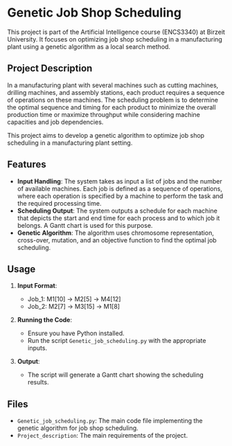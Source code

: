 # Genetic Job Shop Scheduling

This project is part of the Artificial Intelligence course (ENCS3340) at Birzeit University. It focuses on optimizing job shop scheduling in a manufacturing plant using a genetic algorithm as a local search method.

## Project Description

In a manufacturing plant with several machines such as cutting machines, drilling machines, and assembly stations, each product requires a sequence of operations on these machines. The scheduling problem is to determine the optimal sequence and timing for each product to minimize the overall production time or maximize throughput while considering machine capacities and job dependencies.

This project aims to develop a genetic algorithm to optimize job shop scheduling in a manufacturing plant setting.

## Features

- **Input Handling**: The system takes as input a list of jobs and the number of available machines. Each job is defined as a sequence of operations, where each operation is specified by a machine to perform the task and the required processing time.
- **Scheduling Output**: The system outputs a schedule for each machine that depicts the start and end time for each process and to which job it belongs. A Gantt chart is used for this purpose.
- **Genetic Algorithm**: The algorithm uses chromosome representation, cross-over, mutation, and an objective function to find the optimal job scheduling.

## Usage

1. **Input Format**: 
   - Job_1: M1[10] -> M2[5] -> M4[12]
   - Job_2: M2[7] -> M3[15] -> M1[8]

2. **Running the Code**: 
   - Ensure you have Python installed.
   - Run the script `Genetic_job_scheduling.py` with the appropriate inputs.

3. **Output**: 
   - The script will generate a Gantt chart showing the scheduling results.

## Files

- `Genetic_job_scheduling.py`: The main code file implementing the genetic algorithm for job shop scheduling.
- `Project_description`: The main requirements of the project.



